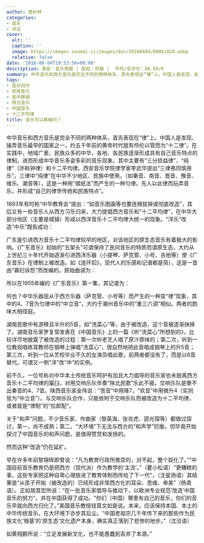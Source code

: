 ```yaml
---
author: 唐朴林
categories:
- 音乐
- 评论
cover:
  alt: ''
  caption: ''
  image: https://images.soomal.cc/images/doc/20160604/00061020.webp
  relative: false
date: '2016-06-04T19:53:56+08:00'
description: 源自：音乐周报 | 版权：转载 |  平均/总评分：00.00/0
summary: 中华音乐和西方音乐是完全不同的两种体系，首先表现在“律”上。中国人是发现、操弄音乐最早的国家之一，约五千年前的黄帝时代就有伶伦以管而为“十二律”。在实践中，地域广袤、民族众多的中华，各地、各民族逐渐形成具有自己音乐特点的律制，进而形成中华音乐多姿多彩的音乐现象……
tags:
- 音乐创作
- 民族音乐
- 音乐移植
- 西方音乐
- 中国音乐
- 十二平均律
title: 音乐可以移植吗？
---
```


中华音乐和西方音乐是完全不同的两种体系，首先表现在“律”上。中国人是发现、操弄音乐最早的国家之一，约五千年前的黄帝时代就有伶伦以管而为“十二律”。在实践中，地域广袤、民族众多的中华，各地、各民族逐渐形成具有自己音乐特点的律制，进而形成中华音乐多姿多彩的音乐现象。其中主要有“三分损益律”，“纯律”（亦称钟律）和十二平均律。西安音乐学院律学家李武华提出“三律弗同慎用乐”。三律中“纯律”在中华不少地区、民族中使用，（如秦音、南音、晋音、豫音、维乐、潮音等），这是一种用“摺纸法”而产生的一种匀律。先人以此律而玩弄音乐，并形成“自己的律学传统和民族特点”。

1893年有时称“中华教育会”提出：“如音乐图画等也要连根拔掉或彻底改造”，其后又有一些音乐人从西方习乐归来，大力提倡西方音乐和“十二平均律”，在中华大部分地区（主要是城镇）形成以西洋音乐十二平均律大统一的现象。“洋乐”改造“中乐”既告成功：

广东是引进西方音乐十二平均律较早的地区，对该地区的原生态音乐有着极大的影响。《广东音乐》初始的“五架头”可谓保持了民间音乐的特质而谓原生态，大约从上世纪三十年代开始逐渐引进西洋乐器（小提琴、萨克管、小号、吉他等）使《广东音乐》在律制上被改造。如《连环扣》，现代人的乐感和记谱都是简），这是一首由“寡妇诉怨”而改编的，原始曲调为：

所以在1955年编的《广东音乐》第一集，其记谱为：

何也？中华乐器屈从于西方乐器（萨克管、小号等）而产生的一种变“律”现象，其中的4、7音为匀律中的“中立音”，大约于潮州音乐中的“重三六调”相似。两者的韵味大相径庭。

湖南民歌中有游移且半升的5音，如“洗菜心”等，由于被改造，这个音被逐渐抹掉了。湖南音乐家罗复常发表在《中国音乐》上的一篇《听“洗菜心”所想到的》，比较详尽地披露了被改造的过程：第一次听老艺人唱了原汁原味的；第二次，听到一位教视唱练耳教师在钢琴上弹唱“洗菜心”，很自然地把此音唱成钢琴上的升5音；第三次，听到一位从艺校毕业不久的女演员唱此歌，前两者都没有了，而是以6音替代。可谓又一例“洋”改“中”的实例。

前不久，一位号称对中华本土传统音乐呵护有加且大力倡导的音乐家也未脱离西方音乐十二平均律的窠臼，对用交响乐队伴奏“陕北民歌”乐此不疲。交响乐队是奏不出秦音的4、7音。陕西音乐家金伟说：“苦音”中用降7，“欢音”中用微升4（实则皆为“中立音”）。与交响乐队合作，只能依附于交响乐队而被改造为十二平均律，或者就是“律制”的“拉郎配”。

关于“和声”问题，不少音乐家、作曲家（黎英海、张肖虎、邵光琛等）都做过探讨，第一，尚不成熟；第二，“大环境”下无法与西方的“和声学”抗衡。但毕竟开始探讨了中国音乐的和声问题，是值得赞赏和发扬的。

然而这种“改造”仍在延扩。

早在许多年前黎锦晖即曾说：“凡为教育行政所推崇的，对不起，整个奴化了。”“中国目前音乐教育仍是把西方（现代派）作为教学的‘主流’。”（瞿小松语）“更糟糕的事，这些专家把这种自卑心理放进了教育体制而传给了下一代”，（沈星扬语）其结果是“从孩子开始（被改造的）已经形成非常西方化的耳朵、思维、审美”（杨青语）。正如居其宏所说：“在一批音乐家倡导与推动下，以欧洲专业规范‘改造’中国音乐的努力”，并在中国获得了成功。“你们（中国）哪里有自己的音乐，你们的音乐早就向西方归化了。”美国音乐教授钱茸文如是说。本来，应该保持本国、本土的中华传统音乐，在大环境下亦步其后尘。“中国老祖宗几千年传下来的那些作为民族文化‘根基’的‘原生态’文化遗产本身，确实真正落到了悲惨的地步。”（沈洽语）

如黄翔鹏所说：“立足发展新文化，也不能愚蠢到丢弃了本源。”